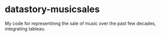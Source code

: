 # datastory-musicsales

My code for representinng the sale of music over the past few decades, integrating tableau.
